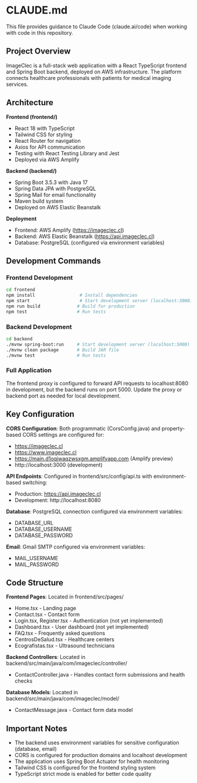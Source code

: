 # CLAUDE.md

This file provides guidance to Claude Code (claude.ai/code) when working with code in this repository.

## Project Overview

ImageClec is a full-stack web application with a React TypeScript frontend and Spring Boot backend, deployed on AWS infrastructure. The platform connects healthcare professionals with patients for medical imaging services.

## Architecture

**Frontend (frontend/)**
- React 18 with TypeScript
- Tailwind CSS for styling
- React Router for navigation
- Axios for API communication
- Testing with React Testing Library and Jest
- Deployed via AWS Amplify

**Backend (backend/)**
- Spring Boot 3.5.3 with Java 17
- Spring Data JPA with PostgreSQL
- Spring Mail for email functionality
- Maven build system
- Deployed on AWS Elastic Beanstalk

**Deployment**
- Frontend: AWS Amplify (https://imageclec.cl)
- Backend: AWS Elastic Beanstalk (https://api.imageclec.cl)
- Database: PostgreSQL (configured via environment variables)

## Development Commands

### Frontend Development
```bash
cd frontend
npm install                 # Install dependencies
npm start                   # Start development server (localhost:3000)
npm run build              # Build for production
npm test                   # Run tests
```

### Backend Development
```bash
cd backend
./mvnw spring-boot:run     # Start development server (localhost:5000)
./mvnw clean package       # Build JAR file
./mvnw test                # Run tests
```

### Full Application
The frontend proxy is configured to forward API requests to localhost:8080 in development, but the backend runs on port 5000. Update the proxy or backend port as needed for local development.

## Key Configuration

**CORS Configuration**: Both programmatic (CorsConfig.java) and property-based CORS settings are configured for:
- https://imageclec.cl
- https://www.imageclec.cl
- https://main.d1oqjwaqzwsxgm.amplifyapp.com (Amplify preview)
- http://localhost:3000 (development)

**API Endpoints**: Configured in frontend/src/config/api.ts with environment-based switching:
- Production: https://api.imageclec.cl
- Development: http://localhost:8080

**Database**: PostgreSQL connection configured via environment variables:
- DATABASE_URL
- DATABASE_USERNAME  
- DATABASE_PASSWORD

**Email**: Gmail SMTP configured via environment variables:
- MAIL_USERNAME
- MAIL_PASSWORD

## Code Structure

**Frontend Pages**: Located in frontend/src/pages/
- Home.tsx - Landing page
- Contact.tsx - Contact form
- Login.tsx, Register.tsx - Authentication (not yet implemented)
- Dashboard.tsx - User dashboard (not yet implemented)
- FAQ.tsx - Frequently asked questions
- CentrosDeSalud.tsx - Healthcare centers
- Ecografistas.tsx - Ultrasound technicians

**Backend Controllers**: Located in backend/src/main/java/com/imageclec/controller/
- ContactController.java - Handles contact form submissions and health checks

**Database Models**: Located in backend/src/main/java/com/imageclec/model/
- ContactMessage.java - Contact form data model

## Important Notes

- The backend uses environment variables for sensitive configuration (database, email)
- CORS is configured for production domains and localhost development
- The application uses Spring Boot Actuator for health monitoring
- Tailwind CSS is configured for the frontend styling system
- TypeScript strict mode is enabled for better code quality